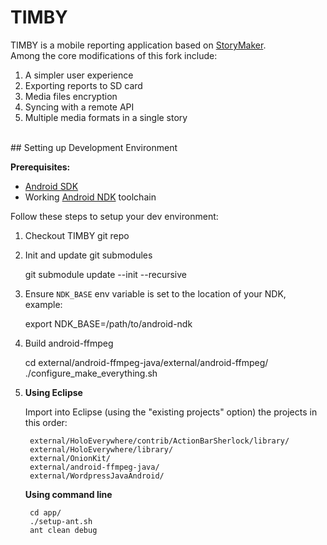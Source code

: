 TIMBY
=====
TIMBY is a mobile reporting application based on [StoryMaker](https://dev.guardianproject.info/projects/wrapp).<br />
Among the core modifications of this fork include:<br />
1. A simpler user experience<br />
2. Exporting reports to SD card<br />
3. Media files encryption<br />
4. Syncing with a remote API<br />
5. Multiple media formats in  a single story
<br />
## Setting up Development Environment

**Prerequisites:**

* [Android SDK](https://developer.android.com/sdk/installing/index.html)
* Working [Android NDK](https://developer.android.com/tools/sdk/ndk/index.html) toolchain

Follow these steps to setup your dev environment:

1. Checkout TIMBY git repo
2. Init and update git submodules

    git submodule update --init --recursive

3. Ensure `NDK_BASE` env variable is set to the location of your NDK, example:

    export NDK_BASE=/path/to/android-ndk

4. Build android-ffmpeg

    cd external/android-ffmpeg-java/external/android-ffmpeg/
    ./configure_make_everything.sh

7. **Using Eclipse**

    Import into Eclipse (using the "existing projects" option) the projects in this order:

        external/HoloEverywhere/contrib/ActionBarSherlock/library/
        external/HoloEverywhere/library/
        external/OnionKit/
        external/android-ffmpeg-java/
        external/WordpressJavaAndroid/


   **Using command line**

        cd app/
        ./setup-ant.sh
        ant clean debug

